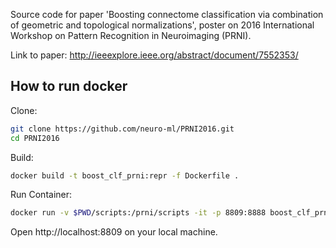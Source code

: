 Source code for paper 'Boosting connectome classification via combination of geometric and topological normalizations', poster on 2016 International Workshop on Pattern Recognition in Neuroimaging (PRNI).

Link to paper: http://ieeexplore.ieee.org/abstract/document/7552353/

## How to run docker

Clone:

``` bash
git clone https://github.com/neuro-ml/PRNI2016.git
cd PRNI2016
```

Build:

``` bash
docker build -t boost_clf_prni:repr -f Dockerfile .
```

Run Container:

``` bash
docker run -v $PWD/scripts:/prni/scripts -it -p 8809:8888 boost_clf_prni:repr bash -с 'jupyter notebook --no-browser --ip="*"'
```

Open http://localhost:8809 on your local machine.
